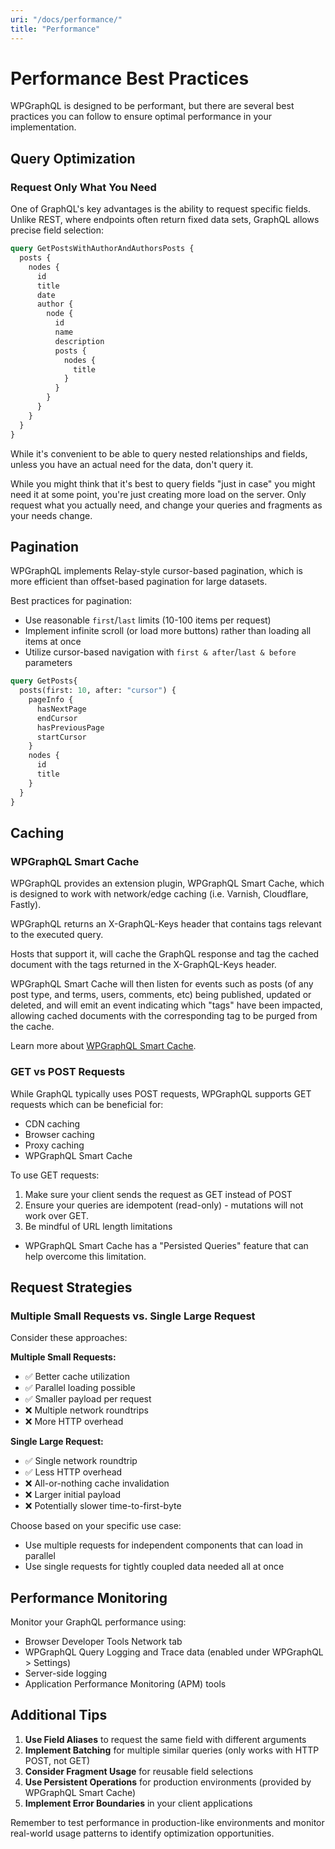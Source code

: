 ```yaml
---
uri: "/docs/performance/"
title: "Performance"
---
```


# Performance Best Practices

WPGraphQL is designed to be performant, but there are several best practices you can follow to ensure optimal performance in your implementation.

## Query Optimization

### Request Only What You Need

One of GraphQL's key advantages is the ability to request specific fields. Unlike REST, where endpoints often return fixed data sets, GraphQL allows precise field selection:

```graphql
query GetPostsWithAuthorAndAuthorsPosts {
  posts {
    nodes {
      id
      title
      date
      author {
        node {
          id
          name
          description
          posts {
            nodes {
              title
            }
          }
        }
      }
    }
  }
}
```

While it's convenient to be able to query nested relationships and fields, unless you have an actual need for the data, don't query it. 

While you might think that it's best to query fields "just in case" you might need it at some point, you're just creating more load on the server. Only request what you actually need, and change your queries and fragments as your needs change. 

## Pagination

WPGraphQL implements Relay-style cursor-based pagination, which is more efficient than offset-based pagination for large datasets.

Best practices for pagination:
- Use reasonable `first`/`last` limits (10-100 items per request)
- Implement infinite scroll (or load more buttons) rather than loading all items at once
- Utilize cursor-based navigation with `first & after`/`last & before` parameters

```graphql
query GetPosts{
  posts(first: 10, after: "cursor") {
    pageInfo {
      hasNextPage
      endCursor
      hasPreviousPage
      startCursor
    }
    nodes {
      id
      title
    }
  }
}
```

## Caching

### WPGraphQL Smart Cache

WPGraphQL provides an extension plugin, WPGraphQL Smart Cache, which is designed to work with network/edge caching (i.e. Varnish, Cloudflare, Fastly). 

WPGraphQL returns an X-GraphQL-Keys header that contains tags relevant to the executed query. 

Hosts that support it, will cache the GraphQL response and tag the cached document with the tags returned in the X-GraphQL-Keys header.

WPGraphQL Smart Cache will then listen for events such as posts (of any post type, and terms, users, comments, etc) being published, updated or deleted, and will emit an event indicating which "tags" have been impacted, allowing cached documents with the corresponding tag to be purged from the cache.

Learn more about [WPGraphQL Smart Cache](https://github.com/wp-graphql/wp-graphql-smart-cache). 

### GET vs POST Requests

While GraphQL typically uses POST requests, WPGraphQL supports GET requests which can be beneficial for:
- CDN caching
- Browser caching
- Proxy caching
- WPGraphQL Smart Cache

To use GET requests:
1. Make sure your client sends the request as GET instead of POST
2. Ensure your queries are idempotent (read-only) - mutations will not work over GET.
3. Be mindful of URL length limitations
  - WPGraphQL Smart Cache has a "Persisted Queries" feature that can help overcome this limitation.

## Request Strategies

### Multiple Small Requests vs. Single Large Request

Consider these approaches:

**Multiple Small Requests:**
- ✅ Better cache utilization
- ✅ Parallel loading possible
- ✅ Smaller payload per request
- ❌ Multiple network roundtrips
- ❌ More HTTP overhead

**Single Large Request:**
- ✅ Single network roundtrip
- ✅ Less HTTP overhead
- ❌ All-or-nothing cache invalidation
- ❌ Larger initial payload
- ❌ Potentially slower time-to-first-byte

Choose based on your specific use case:
- Use multiple requests for independent components that can load in parallel
- Use single requests for tightly coupled data needed all at once

## Performance Monitoring

Monitor your GraphQL performance using:
- Browser Developer Tools Network tab
- WPGraphQL Query Logging and Trace data (enabled under WPGraphQL > Settings)
- Server-side logging
- Application Performance Monitoring (APM) tools

## Additional Tips

1. **Use Field Aliases** to request the same field with different arguments
2. **Implement Batching** for multiple similar queries (only works with HTTP POST, not GET)
3. **Consider Fragment Usage** for reusable field selections
4. **Use Persistent Operations** for production environments (provided by WPGraphQL Smart Cache)
5. **Implement Error Boundaries** in your client applications

Remember to test performance in production-like environments and monitor real-world usage patterns to identify optimization opportunities.